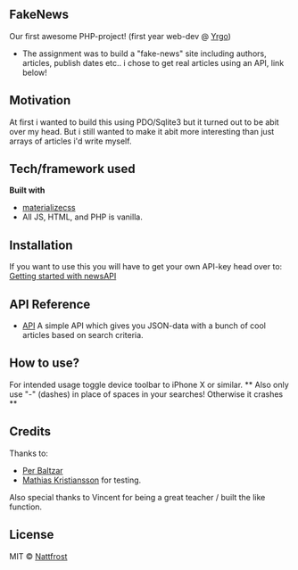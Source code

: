 ## FakeNews
Our first awesome PHP-project! (first year web-dev @ [Yrgo](https://yrgo.se/utbildningar/media-och-kommunikation/webbutvecklare/))
 - The assignment was to build a "fake-news" site including authors, articles, publish dates etc.. i chose to get real articles using an API, link below!

## Motivation
At first i wanted to build this using PDO/Sqlite3 but it turned out to be abit over my head. But i still wanted to make it abit more interesting than just arrays of articles i'd write myself.


## Tech/framework used
<b>Built with</b>
- [materializecss](https://materializecss.com/)
- All JS, HTML, and PHP is vanilla.

## Installation
If you want to use this you will have to get your own API-key head over to:
[Getting started with newsAPI](https://newsapi.org/docs/get-started)

## API Reference
- [API](https://newsapi.org/)
	A simple API which gives you JSON-data with a bunch of cool articles based on search criteria.

## How to use?
For intended usage toggle device toolbar to iPhone X or similar.
** Also only use "-" (dashes) in place of spaces in your searches!
Otherwise it crashes **
## Credits
Thanks to:
- [Per Baltzar](https://github.com/perbaltzar)
- [Mathias Kristiansson](https://github.com/mrmakr)
for testing.

Also special thanks to Vincent for being a great teacher / built the like function.



## License
MIT © [Nattfrost](https://github.com/Nattfrost)
